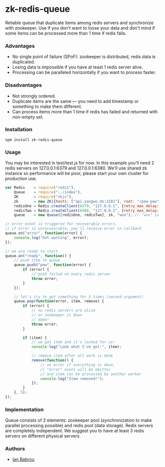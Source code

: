 zk-redis-queue
====

Reliable queue that duplicate items among redis servers
and synchronize with zookeeper. Use if you don't want to loose
your data and don't mind if some items can be processed
more than 1 time if redis fails.

### Advantages

* No single point of failure (SPoF): zookeeper is distributed, redis data is duplicated.
* Losing data is impossible if you have at least 1 redis server alive.
* Processing can be paralleled horizontally if you want to process faster.

### Disadvantages

* Not strongly ordered.
* Duplicate items are the same — you need to add timestamp or something to make them different.
* Can process items more than 1 time if redis has failed and returned with non-empty set.

### Installation

```
npm install zk-redis-queue
```

### Usage

You may be interested in test/test.js for now. In this example you'll need
2 redis servers on 127.0.0.1:6379 and 127.0.0.1:6380. We'll use shared zk instance
so performance will be poor, please start your own cluster for production use.

```javascript
var Redis    = require("redis"),
    Queue    = require("../index"),
    ZK       = require("zkjs"),
    zk       = new ZK({hosts: ["api.yongwo.de:2181"], root: "/pew-pew", timeout: 2000}),
    redisOne = Redis.createClient(6379, "127.0.0.1", {retry_max_delay: 1000}),
    redisTwo = Redis.createClient(6380, "127.0.0.1", {retry_max_delay: 1000}),
    queue    = new Queue([redisOne, redisTwo], zk, "woo"); // "woo" is a queue key

// error event is triggered for recoverable errors,
// if error is unrecoverable, you'll receive error in callback
queue.on("error", function(error) {
    console.log("Got warning", error);
});

// we are ready to start
queue.on("ready", function() {
    // push item to queue
    queue.push("pew", function(error) {
        if (error) {
            // push failed on every redis server
            throw error;
        }
    });

    // let's try to get something for 5 times (second argument)
    queue.pop(function(error, item, remove) {
        if (error) {
            // no redis servers are alive
            // or zookeeper is down
            // damn!
            throw error;
        }

        if (item) {
            // we got item and it's locked for us!
            console.log("Look what I've got:", item);

            // remove item after all work is done
            remove(function() {
                // no error if everything is down,
                // "error" event will be emitter
                // and item can be processed by another worker
                console.log("Item removed!");
            });
        }
    }, 5);
});

```


### Implementation

Queue consists of 2 elements: zookeeper pool (synchronization to make parallel processing possible)
and redis pool (data storage). Redis servers are completely independent.
We suggest you to have at least 3 redis servers on different physical servers.

### Authors

* [Ian Babrou](https://github.com/bobrik)
